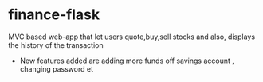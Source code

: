 # finance-flask
MVC based web-app that let users quote,buy,sell stocks and also, displays the history of  the transaction 
* New features added are adding more funds off savings account , changing password et

